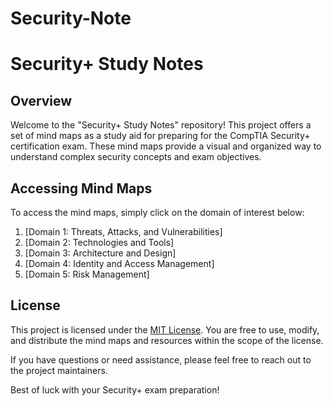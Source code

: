 # Security-Note

# Security+ Study Notes

## Overview
Welcome to the "Security+ Study Notes" repository! This project offers a set of mind maps as a study aid for preparing for the CompTIA Security+ certification exam. These mind maps provide a visual and organized way to understand complex security concepts and exam objectives.

## Accessing Mind Maps
To access the mind maps, simply click on the domain of interest below:

1. [Domain 1: Threats, Attacks, and Vulnerabilities]
2. [Domain 2: Technologies and Tools]
3. [Domain 3: Architecture and Design]
4. [Domain 4: Identity and Access Management]
5. [Domain 5: Risk Management]

## License
This project is licensed under the [MIT License](LICENSE.txt). You are free to use, modify, and distribute the mind maps and resources within the scope of the license.

If you have questions or need assistance, please feel free to reach out to the project maintainers.

Best of luck with your Security+ exam preparation!
